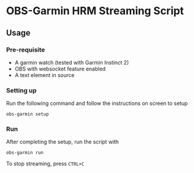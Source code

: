 # OBS-Garmin HRM Streaming Script

## Usage

### Pre-requisite

* A garmin watch (tested with Garmin Instinct 2)
* OBS with websocket feature enabled
* A text element in source

### Setting up

Run the following command and follow the instructions on screen to setup

```
obs-garmin setup
```

### Run

After completing the setup, run the script with

```
obs-garmin run
```

To stop streaming, press `CTRL+C`
